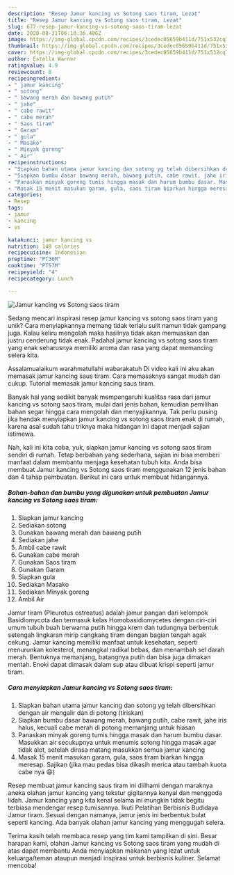 ```yaml
---
description: "Resep Jamur kancing vs Sotong saos tiram, Lezat"
title: "Resep Jamur kancing vs Sotong saos tiram, Lezat"
slug: 677-resep-jamur-kancing-vs-sotong-saos-tiram-lezat
date: 2020-08-31T06:10:36.406Z
image: https://img-global.cpcdn.com/recipes/3cedec05659b411d/751x532cq70/jamur-kancing-vs-sotong-saos-tiram-foto-resep-utama.jpg
thumbnail: https://img-global.cpcdn.com/recipes/3cedec05659b411d/751x532cq70/jamur-kancing-vs-sotong-saos-tiram-foto-resep-utama.jpg
cover: https://img-global.cpcdn.com/recipes/3cedec05659b411d/751x532cq70/jamur-kancing-vs-sotong-saos-tiram-foto-resep-utama.jpg
author: Estella Warner
ratingvalue: 4.9
reviewcount: 8
recipeingredient:
- " jamur kancing"
- " sotong"
- " bawang merah dan bawang putih"
- " jahe"
- " cabe rawit"
- " cabe merah"
- " Saos tiram"
- " Garam"
- " gula"
- " Masako"
- " Minyak goreng"
- " Air"
recipeinstructions:
- "Siapkan bahan utama jamur kancing dan sotong yg telah dibersihkan dengan air mengalir dan di potong (tiriskan)"
- "Siapkan bumbu dasar bawang merah, bawang putih, cabe rawit, jahe iris halus, kecuali cabe merah di potong memanjang untuk hiasan"
- "Panaskan minyak goreng tumis hingga masak dan harum bumbu dasar. Masukkan air secukupnya untuk menumis sotong hingga masak agar tidak alot, setelah dirasa matang masukkan semua jamur kancing"
- "Masak 15 menit masukan garam, gula, saos tiram biarkan hingga meresap. Sajikan (jika mau pedas bisa dikasih merica atau tambah kuota cabe nya 😄)"
categories:
- Resep
tags:
- jamur
- kancing
- vs

katakunci: jamur kancing vs 
nutrition: 148 calories
recipecuisine: Indonesian
preptime: "PT36M"
cooktime: "PT57M"
recipeyield: "4"
recipecategory: Lunch

---
```



![Jamur kancing vs Sotong saos tiram](https://img-global.cpcdn.com/recipes/3cedec05659b411d/751x532cq70/jamur-kancing-vs-sotong-saos-tiram-foto-resep-utama.jpg)

Sedang mencari inspirasi resep jamur kancing vs sotong saos tiram yang unik? Cara menyiapkannya memang tidak terlalu sulit namun tidak gampang juga. Kalau keliru mengolah maka hasilnya tidak akan memuaskan dan justru cenderung tidak enak. Padahal jamur kancing vs sotong saos tiram yang enak seharusnya memiliki aroma dan rasa yang dapat memancing selera kita.

Assalamualaikum warahmatullahi wabarakatuh Di video kali ini aku akan memasak jamur kancing saus tiram. Cara memasaknya sangat mudah dan cukup. Tutorial memasak jamur kancing saus tiram.

Banyak hal yang sedikit banyak mempengaruhi kualitas rasa dari jamur kancing vs sotong saos tiram, mulai dari jenis bahan, kemudian pemilihan bahan segar hingga cara mengolah dan menyajikannya. Tak perlu pusing jika hendak menyiapkan jamur kancing vs sotong saos tiram enak di rumah, karena asal sudah tahu triknya maka hidangan ini dapat menjadi sajian istimewa.


Nah, kali ini kita coba, yuk, siapkan jamur kancing vs sotong saos tiram sendiri di rumah. Tetap berbahan yang sederhana, sajian ini bisa memberi manfaat dalam membantu menjaga kesehatan tubuh kita. Anda bisa membuat Jamur kancing vs Sotong saos tiram menggunakan 12 jenis bahan dan 4 tahap pembuatan. Berikut ini cara untuk membuat hidangannya.

<!--inarticleads1-->

##### Bahan-bahan dan bumbu yang digunakan untuk pembuatan Jamur kancing vs Sotong saos tiram:

1. Siapkan  jamur kancing
1. Sediakan  sotong
1. Gunakan  bawang merah dan bawang putih
1. Sediakan  jahe
1. Ambil  cabe rawit
1. Gunakan  cabe merah
1. Gunakan  Saos tiram
1. Gunakan  Garam
1. Siapkan  gula
1. Sediakan  Masako
1. Sediakan  Minyak goreng
1. Ambil  Air


Jamur tiram (Pleurotus ostreatus) adalah jamur pangan dari kelompok Basidiomycota dan termasuk kelas Homobasidiomycetes dengan ciri-ciri umum tubuh buah berwarna putih hingga krem dan tudungnya berbentuk setengah lingkaran mirip cangkang tiram dengan bagian tengah agak cekung. Jamur kancing memiliki manfaat untuk kesehatan, seperti menurunkan kolesterol, menangkal radikal bebas, dan menambah sel darah merah. Bentuknya memanjang, batangnya putih dan bisa juga dimakan mentah. Enoki dapat dimasak dalam sup atau dibuat krispi seperti jamur tiram. 

<!--inarticleads2-->

##### Cara menyiapkan Jamur kancing vs Sotong saos tiram:

1. Siapkan bahan utama jamur kancing dan sotong yg telah dibersihkan dengan air mengalir dan di potong (tiriskan)
1. Siapkan bumbu dasar bawang merah, bawang putih, cabe rawit, jahe iris halus, kecuali cabe merah di potong memanjang untuk hiasan
1. Panaskan minyak goreng tumis hingga masak dan harum bumbu dasar. Masukkan air secukupnya untuk menumis sotong hingga masak agar tidak alot, setelah dirasa matang masukkan semua jamur kancing
1. Masak 15 menit masukan garam, gula, saos tiram biarkan hingga meresap. Sajikan (jika mau pedas bisa dikasih merica atau tambah kuota cabe nya 😄)


Resep membuat jamur kancing saus tiram ini diilhami dengan maraknya aneka olahan jamur kancing yang tekstur gigitannya kenyal dan menggoda lidah. Jamur kancing yang kita kenal selama ini mungkin tidak begitu terbiasa mendengar resep tumisannya. Ikuti Pelatihan Berbisnis Budidaya Jamur tiram. Sesuai dengan namanya, jamur jenis ini berbentuk bulat seperti kancing. Ada banyak olahan jamur kancing yang menggugah selera. 

Terima kasih telah membaca resep yang tim kami tampilkan di sini. Besar harapan kami, olahan Jamur kancing vs Sotong saos tiram yang mudah di atas dapat membantu Anda menyiapkan makanan yang lezat untuk keluarga/teman ataupun menjadi inspirasi untuk berbisnis kuliner. Selamat mencoba!
